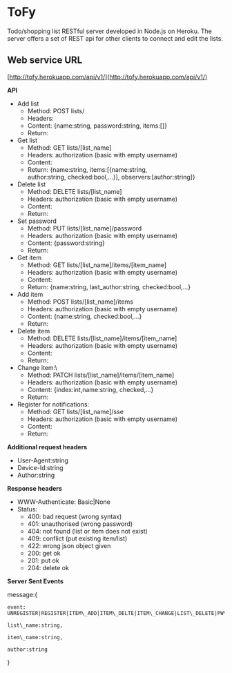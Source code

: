 # ToFy

Todo/shopping list RESTful server developed in Node.js on Heroku.
The server offers a set of REST api for other clients to connect and edit the lists.

## Web service URL
[http://tofy.herokuapp.com/api/v1/](http://tofy.herokuapp.com/api/v1/)

**API**

-   Add list
    -   Method: POST lists/
    -   Headers:
    -   Content: {name:string, password:string, items:[]}
    -   Return:
-   Get list
    -   Method: GET lists/[list\_name]
    -   Headers: authorization (basic with empty username)
    -   Content:
    -   Return: {name:string, items:[{name:string,
        author:string, checked:bool,…}], observers:[author:string]}
-   Delete list
    -   Method: DELETE lists/[list\_name]
    -   Headers: authorization (basic with empty username)
    -   Content:
    -   Return:
-   Set password
    -   Method: PUT lists/[list\_name]/password
    -   Headers: authorization (basic with empty username)
    -   Content: {password:string}
    -   Return:
-   Get item
    -   Method: GET lists/[list\_name]/items/[item\_name]
    -   Headers: authorization (basic with empty username)
    -   Content: 
    -   Return: {name:string, last\_author:string, checked:bool,…}
-   Add item
    -   Method: POST lists/[list\_name]/items
    -   Headers: authorization (basic with empty username)
    -   Content: {name:string, checked:bool,…}
    -   Return: 
-   Delete item
    -   Method: DELETE lists/[list\_name]/items/[item\_name]
    -   Headers: authorization (basic with empty username)
    -   Content:
    -   Return: 
-   Change item:\
    -   Method: PATCH lists/[list\_name]/items/[item\_name]
    -   Headers: authorization (basic with empty username)
    -   Content: {index:int,name:string, checked,...}
    -   Return: 
-   Register for notifications:
    -   Method: GET lists/[list\_name]/sse
    -   Headers: authorization (basic with empty username)
    -   Content:
    -   Return: 

**Additional request headers**

-   User-Agent:string
-   Device-Id:string
-   Author:string

**Response headers**

-   WWW-Authenticate: Basic|None
-   Status:
    -   400: bad request (wrong syntax)
    -   401: unauthorised (wrong password)
    -   404: not found (list or item does not exist)
    -   409: conflict (put existing item/list)
    -   422: wrong json object given
    -   200: get ok
    -   201: put ok
    -   204: delete ok

**Server Sent Events**

message:{
    
    event: UNREGISTER|REGISTER|ITEM\_ADD|ITEM\_DELTE|ITEM\_CHANGE|LIST\_DELETE|PW\_CHANGE,
    
    list\_name:string,
    
    item\_name:string,
    
    author:string
    
}


